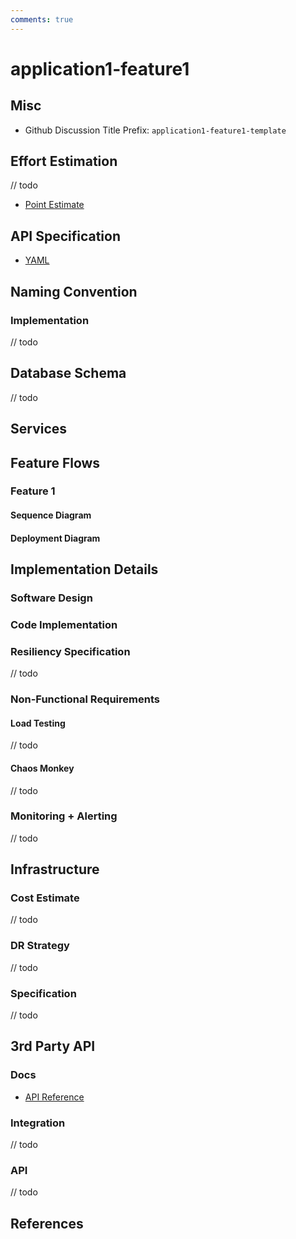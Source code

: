 ```yaml
---
comments: true
---
```

<meta property="og:title" content="application1-feature1-template" />

# application1-feature1

## Misc
- Github Discussion Title Prefix: `application1-feature1-template`

## Effort Estimation
// todo
- [Point Estimate]()

## API Specification
- [YAML](./api-v1.yaml)

<swagger-ui src="./api-v1.yaml" />

## Naming Convention
### Implementation
// todo

## Database Schema
// todo

## Services

## Feature Flows
### Feature 1
#### Sequence Diagram
#### Deployment Diagram

## Implementation Details

### Software Design
### Code Implementation

### Resiliency Specification
// todo

### Non-Functional Requirements
#### Load Testing
// todo
#### Chaos Monkey
// todo
### Monitoring + Alerting
// todo

## Infrastructure
### Cost Estimate
// todo

### DR Strategy
// todo

### Specification
// todo

## 3rd Party API
### Docs
- [API Reference]()

### Integration
// todo

### API
// todo

## References
